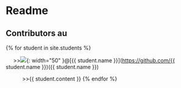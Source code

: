 # Readme 
## Contributors au

{% for student in site.students %}

&nbsp;&nbsp;&nbsp;&nbsp; >><img src="{{ student.image }}">{: width="50" }@[{{ student.name }}](https://github.com/{{ student.name }})({{ student.name }})

&nbsp;&nbsp;&nbsp;&nbsp;&nbsp;&nbsp;&nbsp;&nbsp;&nbsp;&nbsp; >>{{ student.content }}
{% endfor %}
